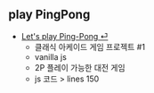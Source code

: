 ## play PingPong

- [Let's play Ping-Pong ⏎](https://play-gooroom.web.app/pingpong.html)
  * 클래식 아케이드 게임 프로젝트 #1
  * vanilla js
  * 2P 플레이 가능한 대전 게임
  * js 코드 > lines 150
